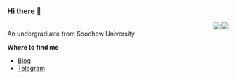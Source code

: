 ### Hi there 👋

<!--
**wzcwzc05/wzcwzc05** is a ✨ _special_ ✨ repository because its `README.md` (this file) appears on your GitHub profile.

Here are some ideas to get you started:

- 🔭 I’m currently working on ...
- 🌱 I’m currently learning ...
- 👯 I’m looking to collaborate on ...
- 🤔 I’m looking for help with ...
- 💬 Ask me about ...
- 📫 How to reach me: ...
- 😄 Pronouns: ...
- ⚡ Fun fact: ...
-->

<img align="right" src="https://github-readme-stats.vercel.app/api?username=wzcwzc05&count_private=true&include_all_commits=true&theme=dark"/>

<img align="right" src="https://github-readme-stats.vercel.app/api/top-langs/?username=wzcwzc05&layout=compact"/>

<br>
An undergraduate from Soochow University

**Where to find me**

- [Blog](http://www.wzcwzc.cool)
- [Telegram](https://t.me/UnderStarlight0)
